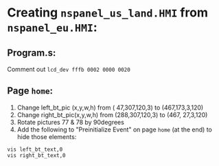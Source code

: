 # Creating `nspanel_us_land.HMI` from `nspanel_eu.HMI`:

## Program.s:
Comment out `lcd_dev fffb 0002 0000 0020`

## Page `home`:
1. Change left_bt_pic (x,y,w,h) from ( 47,307,120,3) to (467,173,3,120)
2. Change right_bt_pic(x,y,w,h) from (288,307,120,3) to (467, 27,3,120)
3. Rotate pictures 77 & 78 by 90degrees
4. Add the following to "Preinitialize Event" on page `home` (at the end) to hide those elements:
```
vis left_bt_text,0
vis right_bt_text,0
```
